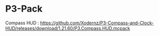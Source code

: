 # P3-Pack

Compass HUD : https://github.com/Xodernz/P3-Compass-and-Clock-HUD/releases/download/1.21.60/P3.Compass.HUD.mcpack
